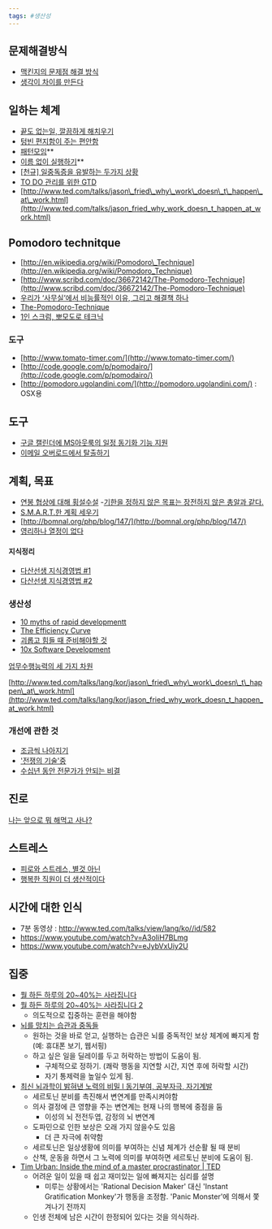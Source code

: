 ```yaml
---
tags: #생산성 
---
```


## 문제해결방식
- [맥킨지의 문제점 해결 방식](http://www.emh.co.kr/xhtml/mckinsey_way.html "맥킨지의 문제점 해결 방식")
- [생각이 차이를 만든다](http://inuit.co.kr/1578 "http://inuit.co.kr/1578")

## 일하는 체계
- [끝도 없는일, 깔끔하게 해치우기](http://inuit.co.kr/1496 "http://inuit.co.kr/1496")
- [텅빈 편지함이 주는 편안함](http://twiny.tistory.com/2590 "http://twiny.tistory.com/2590")
- [패턴모임](http://www.onoffmix.com/e/only2u4u/149 "http://www.onoffmix.com/e/only2u4u/149")**
- [이름 없이
실행하기](http://ahastudio.com/note/PatternWriting2007 "http://ahastudio.com/note/PatternWriting2007")**
- [[천규] 일중독증을 유발하는 두가지 상황](http://yunsunghan.tistory.com/222 "http://yunsunghan.tistory.com/222")
- [TO DO 관리를 위한 GTD](http://www.smartplace.kr/blog_post_330.aspx "http://www.smartplace.kr/blog_post_330.aspx")
- [http://www.ted.com/talks/jason\_fried\_why\_work\_doesn\_t\_happen\_at\_work.html](http://www.ted.com/talks/jason_fried_why_work_doesn_t_happen_at_work.html)

## Pomodoro technitque
- [http://en.wikipedia.org/wiki/Pomodoro\_Technique](http://en.wikipedia.org/wiki/Pomodoro_Technique)
- [http://www.scribd.com/doc/36672142/The-Pomodoro-Technique](http://www.scribd.com/doc/36672142/The-Pomodoro-Technique)
- [우리가 ‘사무실’에서 비능률적인 이유, 그리고 해결책 하나](http://www.talk-with-hani.com/archives/1136 "http://www.talk-with-hani.com/archives/1136")
- [The-Pomodoro-Technique](http://www.scribd.com/doc/36672142/The-Pomodoro-Technique)
- [1인 스크럼, 뽀모도로 테크닉](http://gl3d.net/entry/1%EC%9D%B8-%EC%8A%A4%ED%81%AC%EB%9F%BC-%EB%BD%80%EB%AA%A8%EB%8F%84%EB%A1%9C-%ED%85%8C%ED%81%AC%EB%8B%89 "http://gl3d.net/entry/1%EC%9D%B8-%EC%8A%A4%ED%81%AC%EB%9F%BC-%EB%BD%80%EB%AA%A8%EB%8F%84%EB%A1%9C-%ED%85%8C%ED%81%AC%EB%8B%89")

### 도구
- [http://www.tomato-timer.com/](http://www.tomato-timer.com/)
- [http://code.google.com/p/pomodairo/](http://code.google.com/p/pomodairo/)
- [http://pomodoro.ugolandini.com/](http://pomodoro.ugolandini.com/) : OSX용

## 도구
- [구글 캘린더에 MS아웃룩의 일정 동기화 기능 지원](http://okjsp.tistory.com/1165643360 "http://okjsp.tistory.com/1165643360")
- [이메일 오버로드에서 탈출하기](http://www.talk-with-hani.com/archives/753 "http://www.talk-with-hani.com/archives/753")

## 계획, 목표
- [연봉 협상에 대해 횡설수설](http://kaistizen.net/EE/index.php/weblog/comments/a_bit_of_thought_about_salary_negotiation/ "http://kaistizen.net/EE/index.php/weblog/comments/a_bit_of_thought_about_salary_negotiation/")
-[기한을 정하지 않은 목표는 장전하지 않은 총알과 같다.](http://moai.tistory.com/652 "http://moai.tistory.com/652")
- [S.M.A.R.T.한 계획 세우기](http://www.zdnet.co.kr/itbiz/column/hotissue/0,39030451,39135710,00.htm "http://www.zdnet.co.kr/itbiz/column/hotissue/0,39030451,39135710,00.htm")
- [http://bomnal.org/php/blog/147/](http://bomnal.org/php/blog/147/)
- [영리하나 열정이 없다](http://agile.egloos.com/5304902 "http://agile.egloos.com/5304902")

#### 지식정리
- [다산선생 지식경영법 \#1](http://cbiscuit.info/119 "http://cbiscuit.info/119")
- [다산선생 지식경영법 \#2](http://cbiscuit.info/120 "http://cbiscuit.info/120")

### 생산성
- [10 myths of rapid developmentt](http://www.iturls.com/Expert/steve/myths.ppt "10 myths of rapid development")
- [The Efficiency Curve](http://ahntaehyuck.tistory.com/222 "The Efficiency Curve")
- [괴롭고 힘들 때 준비해야할 것](http://sunnykwak.egloos.com/3517798 "괴롭고 힘들 때 준비해야할 것")
- [10x Software Development](http://blogs.construx.com/blogs/stevemcc/archive/2008/03/27/productivity-variations-among-software-developers-and-teams-the-origin-of-quot-10x-quot.aspx "http://blogs.construx.com/blogs/stevemcc/archive/2008/03/27/productivity-variations-among-software-developers-and-teams-the-origin-of-quot-10x-quot.aspx")

[업무수행능력의 세 가지 차원](http://younghoe.info/949 "http://younghoe.info/949")

[http://www.ted.com/talks/lang/kor/jason\_fried\_why\_work\_doesn\_t\_happen\_at\_work.html](http://www.ted.com/talks/lang/kor/jason_fried_why_work_doesn_t_happen_at_work.html)

### 개선에 관한 것
- [조금씩 나아지기](http://younghoe.info/1057 "http://younghoe.info/1057")
- ['전쟁의 기술'중](http://yunsunghan.tistory.com/451 "http://yunsunghan.tistory.com/451")
- [수십년 동안 전문가가 안되는 비결](http://agile.egloos.com/5166038 "http://agile.egloos.com/5166038")

## 진로
[나는 앞으로 뭐 해먹고 사나?](http://agile.egloos.com/4570504 "http://agile.egloos.com/4570504")


## 스트레스
- [피로와 스트레스, 별것 아닌](http://jamestic.egloos.com/2074297 "http://jamestic.egloos.com/2074297")
- [행복한 직원이 더 생산적이다](http://www.talk-with-hani.com/archives/1727)

## 시간에 대한 인식
- 7분 동영상 : http://www.ted.com/talks/view/lang/ko//id/582
- https://www.youtube.com/watch?v=A3oIiH7BLmg
- https://www.youtube.com/watch?v=eJybVxUiy2U

## 집중
- [뭘 하든 하루의 20~40%는 사라집니다](https://youtu.be/GLK6O9YM-GI)
- [뭘 하든 하루의 20~40%는 사라집니다 2](https://youtu.be/R6-sw81dBXU)
	- 의도적으로 집중하는 훈련을 해야함
- [뇌를 망치는 습관과 중독들](https://youtu.be/qG7kjpy1pG0)
	- 원하는 것을 바로 얻고, 실행하는 습관은 뇌를 중독적인 보상 체계에 빠지게 함 (예: 휴대폰 보기, 웹서핑)
	- 하고 싶은 일을 딜레이를 두고 허락하는 방법이 도움이 됨.
		- 구체적으로 정하기. (쾌락 행동을 지연할 시간, 지연 후에 허락할 시간)
		- 자기 통제력을 높일수 있게 됨.
- [최신 뇌과학이 밝혀낸 노력의 비밀 l 동기부여, 공부자극, 자기계발](https://www.youtube.com/watch?v=1OfU_ddQZH0)
	- 세르토닌 분비를 촉진해서 변연계를 만족시켜야함
	- 의사 결정에 큰 영향을 주는 변연계는 현재 나의 행복에 중점을 둠
		- 이성의 뇌  전전두엽, 감정의 뇌 변연계 
	- 도파민으로 인한 보상은 오래 가지 않을수도 있음
		- 더 큰 자극에 취약함
	- 세르토닌은 일상생황에 의미를 부여하는 신념 체계가 선순활 될 때 분비
	- 산책, 운동을 하면서 그 노력에 의미를 부여하면 세르토닌 분비에 도움이 됨.
- [Tim Urban: Inside the mind of a master procrastinator | TED](https://www.youtube.com/watch?v=arj7oStGLkU)
	- 어려운 일이 있을 때 쉽고 재미있는 일에 빠져지는 심리를 설명
		- 미루는 상황에서는 'Rational Decision Maker' 대신 'Instant Gratification Monkey'가 행동을 조정함.  'Panic Monster'에 의해서 쫓겨나기 전까지
	- 인생 전체에 남은 시간이 한정되어 있다는 것을 의식하라.
